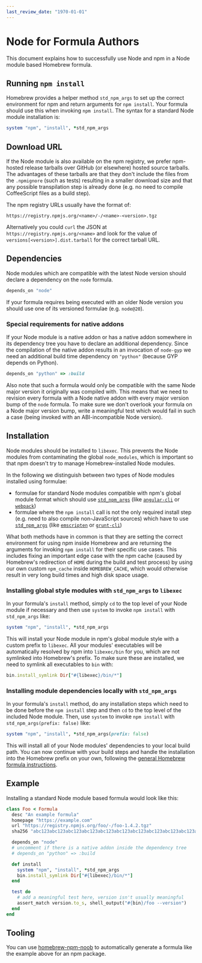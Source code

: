 ```yaml
---
last_review_date: "1970-01-01"
---
```


# Node for Formula Authors

This document explains how to successfully use Node and npm in a Node module based Homebrew formula.

## Running `npm install`

Homebrew provides a helper method `std_npm_args` to set up the correct environment for npm and return arguments for `npm install`. Your formula should use this when invoking `npm install`. The syntax for a standard Node module installation is:

```ruby
system "npm", "install", *std_npm_args
```

## Download URL

If the Node module is also available on the npm registry, we prefer npm-hosted release tarballs over GitHub (or elsewhere) hosted source tarballs. The advantages of these tarballs are that they don't include the files from the `.npmignore` (such as tests) resulting in a smaller download size and that any possible transpilation step is already done (e.g. no need to compile CoffeeScript files as a build step).

The npm registry URLs usually have the format of:

    https://registry.npmjs.org/<name>/-/<name>-<version>.tgz

Alternatively you could `curl` the JSON at `https://registry.npmjs.org/<name>` and look for the value of `versions[<version>].dist.tarball` for the correct tarball URL.

## Dependencies

Node modules which are compatible with the latest Node version should declare a dependency on the `node` formula.

```ruby
depends_on "node"
```

If your formula requires being executed with an older Node version you should use one of its versioned formulae (e.g. `node@20`).

### Special requirements for native addons

If your Node module is a native addon or has a native addon somewhere in its dependency tree you have to declare an additional dependency. Since the compilation of the native addon results in an invocation of `node-gyp` we need an additional build time dependency on `"python"` (because GYP depends on Python).

```ruby
depends_on "python" => :build
```

Also note that such a formula would only be compatible with the same Node major version it originally was compiled with. This means that we need to revision every formula with a Node native addon with every major version bump of the `node` formula. To make sure we don't overlook your formula on a Node major version bump, write a meaningful test which would fail in such a case (being invoked with an ABI-incompatible Node version).

## Installation

Node modules should be installed to `libexec`. This prevents the Node modules from contaminating the global `node_modules`, which is important so that npm doesn't try to manage Homebrew-installed Node modules.

In the following we distinguish between two types of Node modules installed using formulae:

- formulae for standard Node modules compatible with npm's global module format which should use [`std_npm_args`](#installing-global-style-modules-with-std_npm_args-to-libexec) (like [`angular-cli`](https://github.com/Homebrew/homebrew-core/blob/master/Formula/a/angular-cli.rb) or [`webpack`](https://github.com/Homebrew/homebrew-core/blob/HEAD/Formula/w/webpack.rb))
- formulae where the `npm install` call is not the only required install step (e.g. need to also compile non-JavaScript sources) which have to use [`std_npm_args`](#installing-module-dependencies-locally-with-std_npm_args) (like [`emscripten`](https://github.com/Homebrew/homebrew-core/blob/HEAD/Formula/e/emscripten.rb) or [`grunt-cli`](https://github.com/Homebrew/homebrew-core/blob/HEAD/Formula/g/grunt-cli.rb))

What both methods have in common is that they are setting the correct environment for using npm inside Homebrew and are returning the arguments for invoking `npm install` for their specific use cases. This includes fixing an important edge case with the npm cache (caused by Homebrew's redirection of `HOME` during the build and test process) by using our own custom `npm_cache` inside `HOMEBREW_CACHE`, which would otherwise result in very long build times and high disk space usage.

### Installing global style modules with `std_npm_args` to `libexec`

In your formula's `install` method, simply `cd` to the top level of your Node module if necessary and then use `system` to invoke `npm install` with `std_npm_args` like:

```ruby
system "npm", "install", *std_npm_args
```

This will install your Node module in npm's global module style with a custom prefix to `libexec`. All your modules' executables will be automatically resolved by npm into `libexec/bin` for you, which are not symlinked into Homebrew's prefix. To make sure these are installed, we need to symlink all executables to `bin` with:

```ruby
bin.install_symlink Dir["#{libexec}/bin/*"]
```

### Installing module dependencies locally with `std_npm_args`

In your formula's `install` method, do any installation steps which need to be done before the `npm install` step and then `cd` to the top level of the included Node module. Then, use `system` to invoke `npm install` with `std_npm_args(prefix: false)` like:

```ruby
system "npm", "install", *std_npm_args(prefix: false)
```

This will install all of your Node modules' dependencies to your local build path. You can now continue with your build steps and handle the installation into the Homebrew prefix on your own, following the [general Homebrew formula instructions](Formula-Cookbook.md).

## Example

Installing a standard Node module based formula would look like this:

```ruby
class Foo < Formula
  desc "An example formula"
  homepage "https://example.com"
  url "https://registry.npmjs.org/foo/-/foo-1.4.2.tgz"
  sha256 "abc123abc123abc123abc123abc123abc123abc123abc123abc123abc123abc1"

  depends_on "node"
  # uncomment if there is a native addon inside the dependency tree
  # depends_on "python" => :build

  def install
    system "npm", "install", *std_npm_args
    bin.install_symlink Dir["#{libexec}/bin/*"]
  end

  test do
    # add a meaningful test here, version isn't usually meaningful
    assert_match version.to_s, shell_output("#{bin}/foo --version")
  end
end
```

## Tooling

You can use [homebrew-npm-noob](https://github.com/zmwangx/homebrew-npm-noob) to automatically generate a formula like the example above for an npm package.
